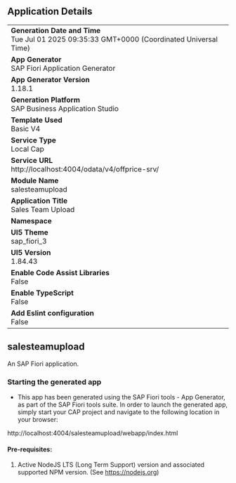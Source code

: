 ## Application Details
|               |
| ------------- |
|**Generation Date and Time**<br>Tue Jul 01 2025 09:35:33 GMT+0000 (Coordinated Universal Time)|
|**App Generator**<br>SAP Fiori Application Generator|
|**App Generator Version**<br>1.18.1|
|**Generation Platform**<br>SAP Business Application Studio|
|**Template Used**<br>Basic V4|
|**Service Type**<br>Local Cap|
|**Service URL**<br>http://localhost:4004/odata/v4/offprice-srv/|
|**Module Name**<br>salesteamupload|
|**Application Title**<br>Sales Team Upload|
|**Namespace**<br>|
|**UI5 Theme**<br>sap_fiori_3|
|**UI5 Version**<br>1.84.43|
|**Enable Code Assist Libraries**<br>False|
|**Enable TypeScript**<br>False|
|**Add Eslint configuration**<br>False|

## salesteamupload

An SAP Fiori application.

### Starting the generated app

-   This app has been generated using the SAP Fiori tools - App Generator, as part of the SAP Fiori tools suite.  In order to launch the generated app, simply start your CAP project and navigate to the following location in your browser:

http://localhost:4004/salesteamupload/webapp/index.html

#### Pre-requisites:

1. Active NodeJS LTS (Long Term Support) version and associated supported NPM version.  (See https://nodejs.org)


